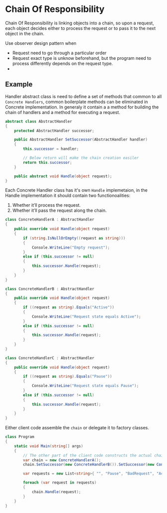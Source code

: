 # Chain Of Responsibility
Chain Of Responsibility is linking objects into a chain, so upon a request, each object decides either to process the request or to pass it to the next object in the chain.

Use observer design pattern when
* Request need to go through a particular order
* Request exact type is unknow beforehand, but the program need to process differently depends on the request type.
* 

## Example

Handler abstract class is need to define a set of methods that common to all `Concrete Handlers`, common boilerplate methods can be eliminated in Concrete implementation. In generaly it contain a a method for building the chain of handlers and a method for executing a request.   
```c#
abstract class AbstractHandler
{
    protected AbstractHandler successor;

    public AbstractHandler SetSuccessor(AbstractHandler handler)
    {
        this.successor = handler;

        // Below return will make the chain creation easiler
        return this.successor;
    }

    public abstract void Handle(object request);
}
```

Each Concrete Handler class has it's own `Handle` implemetaion, in the Handle implementation it should contain two functionoalities:
1. Whether it’ll process the request.
2. Whether it’ll pass the request along the chain.
```c#
class ConcreteHandlerA : AbstractHandler
{
    public override void Handle(object request)
    {
        if (string.IsNullOrEmpty((request as string)))
        {
            Console.WriteLine("Empty request");
        }
        else if (this.successor != null)
        {
            this.successor.Handle(request);
        }
    }
}

class ConcreteHandlerB : AbstractHandler
{
    public override void Handle(object request)
    {
        if ((request as string).Equals("Active"))
        {
            Console.WriteLine("Request state equals Active");
        }
        else if (this.successor != null)
        {
            this.successor.Handle(request);
        }
    }
}

class ConcreteHandlerC : AbstractHandler
{
    public override void Handle(object request)
    {
        if ((request as string).Equals("Pause"))
        {
            Console.WriteLine("Request state equals Pause");
        }
        else if (this.successor != null)
        {
            this.successor.Handle(request);
        }
    }
}
```

Either client code assemble the `chain` or delegate it to factory classes.
```c#
class Program
{
    static void Main(string[] args)
    {
        // The other part of the client code constructs the actual chain.
        var chain = new ConcreteHandlerA();
        chain.SetSuccessor(new ConcreteHandlerB()).SetSuccessor(new ConcreteHandlerC());

        var requests = new List<string>{ "", "Pause", "BadRequest", "Active" };

        foreach (var request in requests)
        {
            chain.Handle(request);
        }
    }
}
```

